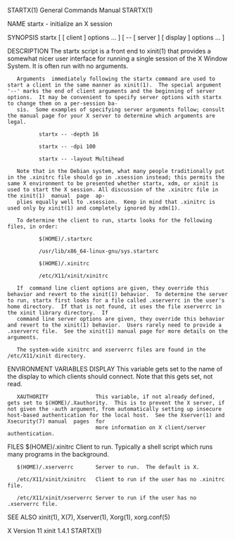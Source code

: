 STARTX(1)                                                                                                                                       General Commands Manual                                                                                                                                       STARTX(1)

NAME
       startx - initialize an X session

SYNOPSIS
       startx [ [ client ] options ... ] [ -- [ server ] [ display ] options ... ]

DESCRIPTION
       The startx script is a front end to xinit(1) that provides a somewhat nicer user interface for running a single session of the X Window System.  It is often run with no arguments.

       Arguments  immediately following the startx command are used to start a client in the same manner as xinit(1).  The special argument '--' marks the end of client arguments and the beginning of server options.  It may be convenient to specify server options with startx to change them on a per-session ba‐
       sis.  Some examples of specifying server arguments follow; consult the manual page for your X server to determine which arguments are legal.

              startx -- -depth 16

              startx -- -dpi 100

              startx -- -layout Multihead

       Note that in the Debian system, what many people traditionally put in the .xinitrc file should go in .xsession instead; this permits the same X environment to be presented whether startx, xdm, or xinit is used to start the X session. All discussion of the .xinitrc file in the xinit(1)  manual  page  ap‐
       plies equally well to .xsession.  Keep in mind that .xinitrc is used only by xinit(1) and completely ignored by xdm(1).

       To determine the client to run, startx looks for the following files, in order:

              $(HOME)/.startxrc

              /usr/lib/x86_64-linux-gnu/sys.startxrc

              $(HOME)/.xinitrc

              /etc/X11/xinit/xinitrc

       If  command line client options are given, they override this behavior and revert to the xinit(1) behavior.  To determine the server to run, startx first looks for a file called .xserverrc in the user's home directory.  If that is not found, it uses the file xserverrc in the xinit library directory.  If
       command line server options are given, they override this behavior and revert to the xinit(1) behavior.  Users rarely need to provide a .xserverrc file.  See the xinit(1) manual page for more details on the arguments.

       The system-wide xinitrc and xserverrc files are found in the /etc/X11/xinit directory.

ENVIRONMENT VARIABLES
       DISPLAY                  This variable gets set to the name of the display to which clients should connect.  Note that this gets set, not read.

       XAUTHORITY               This variable, if not already defined, gets set to $(HOME)/.Xauthority.  This is to prevent the X server, if not given the -auth argument, from automatically setting up insecure host-based authentication for the local host.  See the Xserver(1) and Xsecurity(7) manual  pages  for
                                more information on X client/server authentication.

FILES
       $(HOME)/.xinitrc         Client to run.  Typically a shell script which runs many programs in the background.

       $(HOME)/.xserverrc       Server to run.  The default is X.

       /etc/X11/xinit/xinitrc   Client to run if the user has no .xinitrc file.

       /etc/X11/xinit/xserverrc Server to run if the user has no .xserverrc file.

SEE ALSO
       xinit(1), X(7), Xserver(1), Xorg(1), xorg.conf(5)

X Version 11                                                                                                                                          xinit 1.4.1                                                                                                                                             STARTX(1)
